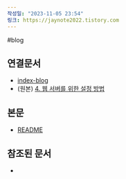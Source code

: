 ```yaml
---
작성일: "2023-11-05 23:54"
링크: https://jaynote2022.tistory.com
---
```


#blog
## 연결문서
- [index-blog](3.%20blog/index-blog.md)
- (원본) [4. 웹 서버를 위한 설정 방법](../../../../6.%20개발지식/Nginx/4.%20웹%20서버를%20위한%20설정%20방법/4.%20웹%20서버를%20위한%20설정%20방법.md)

## 본문
- [README](./README.md)

## 참조된 문서
- 
